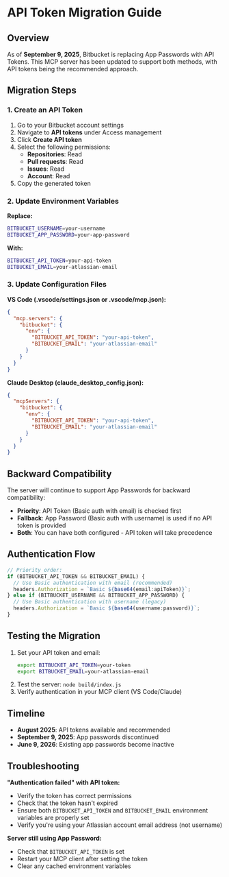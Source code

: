 # API Token Migration Guide

## Overview

As of **September 9, 2025**, Bitbucket is replacing App Passwords with API Tokens. This MCP server has been updated to support both methods, with API tokens being the recommended approach.

## Migration Steps

### 1. Create an API Token

1. Go to your Bitbucket account settings
2. Navigate to **API tokens** under Access management
3. Click **Create API token**
4. Select the following permissions:
   - **Repositories**: Read
   - **Pull requests**: Read
   - **Issues**: Read
   - **Account**: Read
5. Copy the generated token

### 2. Update Environment Variables

**Replace:**
```bash
BITBUCKET_USERNAME=your-username
BITBUCKET_APP_PASSWORD=your-app-password
```

**With:**
```bash
BITBUCKET_API_TOKEN=your-api-token
BITBUCKET_EMAIL=your-atlassian-email
```

### 3. Update Configuration Files

**VS Code (.vscode/settings.json or .vscode/mcp.json):**
```json
{
  "mcp.servers": {
    "bitbucket": {
      "env": {
        "BITBUCKET_API_TOKEN": "your-api-token",
        "BITBUCKET_EMAIL": "your-atlassian-email"
      }
    }
  }
}
```

**Claude Desktop (claude_desktop_config.json):**
```json
{
  "mcpServers": {
    "bitbucket": {
      "env": {
        "BITBUCKET_API_TOKEN": "your-api-token",
        "BITBUCKET_EMAIL": "your-atlassian-email"
      }
    }
  }
}
```

## Backward Compatibility

The server will continue to support App Passwords for backward compatibility:

- **Priority**: API Token (Basic auth with email) is checked first
- **Fallback**: App Password (Basic auth with username) is used if no API token is provided
- **Both**: You can have both configured - API token will take precedence

## Authentication Flow

```typescript
// Priority order:
if (BITBUCKET_API_TOKEN && BITBUCKET_EMAIL) {
  // Use Basic authentication with email (recommended)
  headers.Authorization = `Basic ${base64(email:apiToken)}`;
} else if (BITBUCKET_USERNAME && BITBUCKET_APP_PASSWORD) {
  // Use Basic authentication with username (legacy)
  headers.Authorization = `Basic ${base64(username:password)}`;
}
```

## Testing the Migration

1. Set your API token and email: 
   ```bash
   export BITBUCKET_API_TOKEN=your-token
   export BITBUCKET_EMAIL=your-atlassian-email
   ```
2. Test the server: `node build/index.js`
3. Verify authentication in your MCP client (VS Code/Claude)

## Timeline

- **August 2025**: API tokens available and recommended
- **September 9, 2025**: App passwords discontinued
- **June 9, 2026**: Existing app passwords become inactive

## Troubleshooting

**"Authentication failed" with API token:**
- Verify the token has correct permissions
- Check that the token hasn't expired
- Ensure both `BITBUCKET_API_TOKEN` and `BITBUCKET_EMAIL` environment variables are properly set
- Verify you're using your Atlassian account email address (not username)

**Server still using App Password:**
- Check that `BITBUCKET_API_TOKEN` is set
- Restart your MCP client after setting the token
- Clear any cached environment variables
